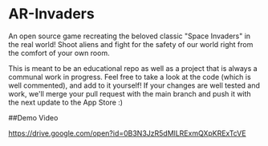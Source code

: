 # AR-Invaders
An open source game recreating the beloved classic "Space Invaders" in the real world! Shoot aliens and fight for the safety of our world right from the comfort of your own room.

This is meant to be an educational repo as well as a project that is always a communal work in progress. Feel free to take a look at the code (which is well commented), and add to it yourself! If your changes are well tested and work, we'll merge your pull request with the main branch and push it with the next update to the App Store :) 

##Demo Video

https://drive.google.com/open?id=0B3N3JzR5dMlLRExmQXpKRExTcVE
